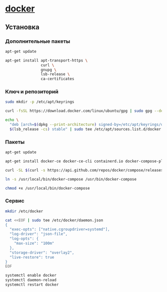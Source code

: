 # [docker](https://docs.docker.com/engine/install/ubuntu/)

## Установка

### Дополнительные пакеты

```bash
apt-get update
```

```bash
apt-get install apt-transport-https \
                curl \
                gnupg \
                lsb-release \
                ca-certificates
```

### Ключ и репозиторий

```bash
sudo mkdir -p /etc/apt/keyrings

curl -fsSL https://download.docker.com/linux/ubuntu/gpg | sudo gpg --dearmor -o /etc/apt/keyrings/docker.gpg
```

```bash
echo \
  "deb [arch=$(dpkg --print-architecture) signed-by=/etc/apt/keyrings/docker.gpg] https://download.docker.com/linux/ubuntu \
  $(lsb_release -cs) stable" | sudo tee /etc/apt/sources.list.d/docker.list > /dev/null
```

### Пакеты

```bash
apt-get update
```

```bash
apt-get install docker-ce docker-ce-cli containerd.io docker-compose-plugin

curl -SL $(curl -s https://api.github.com/repos/docker/compose/releases/latest | grep browser_download_url | grep linux-x86_64 | cut -d '"' -f 4 | head -n 1) -o /usr/local/bin/docker-compose

ln -s /usr/local/bin/docker-compose /usr/bin/docker-compose

chmod +x /usr/local/bin/docker-compose
```

### Сервис

```bash
mkdir /etc/docker

cat <<EOF | sudo tee /etc/docker/daemon.json
{
  "exec-opts": ["native.cgroupdriver=systemd"],
  "log-driver": "json-file",
  "log-opts": {
    "max-size": "100m"
  },
  "storage-driver": "overlay2",
  "live-restore": true
}
EOF
```

```bash
systemctl enable docker
systemctl daemon-reload
systemctl restart docker
```
